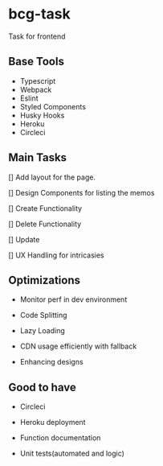 # bcg-task
Task for frontend

## Base Tools

* Typescript
* Webpack
* Eslint
* Styled Components
* Husky Hooks
* Heroku
* Circleci

## Main Tasks

[] Add layout for the page.

[] Design Components for listing the memos

[] Create Functionality

[] Delete Functionality

[] Update

[] UX Handling for intricasies

## Optimizations
* Monitor perf in dev environment

* Code Splitting

* Lazy Loading

* CDN usage efficiently with fallback

* Enhancing designs

## Good to have
* Circleci

* Heroku deployment

* Function documentation

* Unit tests(automated and logic)



